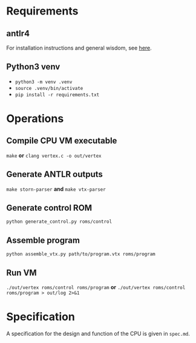 # Requirements

## antlr4
For installation instructions and general wisdom, see [here](https://tomassetti.me/antlr-mega-tutorial/).

## Python3 venv
- `python3 -m venv .venv`
- `source .venv/bin/activate`
- `pip install -r requirements.txt`

# Operations

## Compile CPU VM executable
`make`
**or**
`clang vertex.c -o out/vertex`

## Generate ANTLR outputs
`make storn-parser`
**and**
`make vtx-parser`

## Generate control ROM
`python generate_control.py roms/control`

## Assemble program
`python assemble_vtx.py path/to/program.vtx roms/program`

## Run VM
`./out/vertex roms/control roms/program`
**or**
`./out/vertex roms/control roms/program > out/log 2>&1`

# Specification
A specification for the design and function of the CPU is given in `spec.md`.

